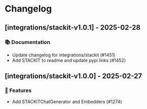 # Changelog

## [integrations/stackit-v1.0.1] - 2025-02-28

### 📚 Documentation

- Update changelog for integrations/stackit (#1451)
- Add STACKIT to readme and update pypi links (#1452)

## [integrations/stackit-v1.0.0] - 2025-02-27

### 🚀 Features

- Add STACKITChatGenerator and Embedders (#1274)

<!-- generated by git-cliff -->
